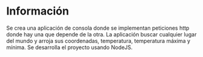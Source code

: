 # Información
Se crea una aplicación de consola donde se implementan peticiones http donde hay una que depende de la otra. La aplicación buscar cualquier lugar del mundo y arroja sus coordenadas, temperatura, temperatura máxima y mínima. Se desarrolla el proyecto usando NodeJS.